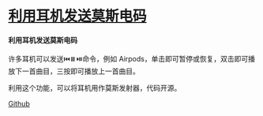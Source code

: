 # [利用耳机发送莫斯电码](https://github.com/jaaleng/jaaleng.github.io/issues/89)

#### 利用耳机发送莫斯电码

许多耳机可以发送⏮️⏸️⏯️命令，例如 Airpods，单击即可暂停或恢复，双击即可播放下一首曲目，三按即可播放上一首曲目。

利用这个功能，可以将耳机用作莫斯发射器，代码开源。

[Github](https://github.com/EtherDream/headphone-morse-transmitter)

